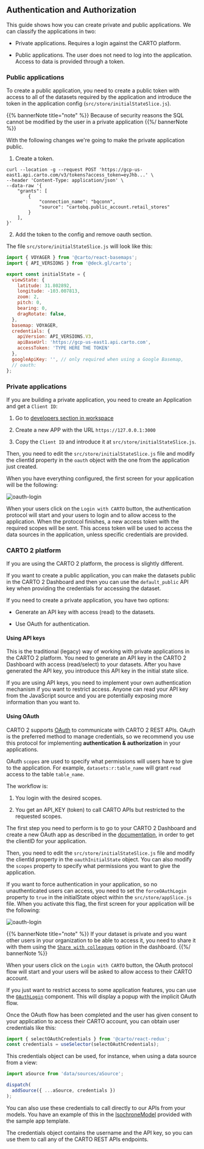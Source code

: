 ## Authentication and Authorization

This guide shows how you can create private and public applications. We can classify the applications in two:

- Private applications. Requires a login against the CARTO platform.

- Public applications. The user does not need to log into the application. Access to data is provided through a token.
  

### Public applications

To create a public application, you need to create a public token with access to all of the datasets required by the application and introduce the token in the application config (`src/store/initialStateSlice.js`).

{{% bannerNote title="note" %}}
Because of security reasons the SQL cannot be modified by the user in a private application
{{%/ bannerNote %}}


With the following changes we're going to make the private application public.

1. Create a token.

```shell
curl --location -g --request POST 'https://gcp-us-east1.api.carto.com/v3/tokens?access_token=eyJhb...' \
--header 'Content-Type: application/json' \
--data-raw '{
    "grants": [
        {
            "connection_name": "bqconn",
            "source": "cartobq.public_account.retail_stores"
        }
    ],
}'
```

2. Add the token to the config and remove oauth section. 

The file `src/store/initialStateSlice.js` will look like this:

```javascript
import { VOYAGER } from '@carto/react-basemaps';
import { API_VERSIONS } from '@deck.gl/carto';

export const initialState = {
  viewState: {
    latitude: 31.802892,
    longitude: -103.007813,
    zoom: 2,
    pitch: 0,
    bearing: 0,
    dragRotate: false,
  },
  basemap: VOYAGER,
  credentials: {
    apiVersion: API_VERSIONS.V3,
    apiBaseUrl: 'https://gcp-us-east1.api.carto.com',
    accessToken: 'TYPE HERE THE TOKEN'
  },
  googleApiKey: '', // only required when using a Google Basemap,
  // oauth: 
};

```


### Private applications

If you are building a private application, you need to create an Application and get a `Client ID`:

1. Go to [developers section in workspace](https://gcp-us-east1.app.carto.com/developers)

2. Create a new APP with the URL `https://127.0.0.1:3000`

3. Copy the `Client ID` and introduce it at `src/store/initialStateSlice.js`.

Then, you need to edit the `src/store/initialStateSlice.js` file and modify the clientId property in the `oauth` object with the one from the application just created. 

When you have everything configured, the first screen for your application will be the following:

![oauth-login](/img/react/oauth-login.png 'OAuth Login')

When your users click on the `Login with CARTO` button, the authentication protocol will start and your users to login and to allow access to the application. When the protocol finishes, a new access token with the required scopes will be sent. This access token will be used to access the data sources in the application, unless specific credentials are provided.

### CARTO 2 platform

If you are using the CARTO 2 platform, the process is slightly different.

If you want to create a public application, you can make the datasets public in the CARTO 2 Dashboard and then you can use the `default_public` API key when providing the credentials for accessing the dataset.

If you need to create a private application, you have two options:

- Generate an API key with access (read) to the datasets. 

- Use OAuth for authentication.

#### Using API keys

This is the traditional (legacy) way of working with private applications in the CARTO 2 platform. You need to generate an API key in the CARTO 2 Dashboard with access (read/select) to your datasets. After you have generated the API key, you introduce this API key in the initial state slice.

If you are using API keys, you need to implement your own authentication mechanism if you want to restrict access. Anyone can read your API key from the JavaScript source and you are potentially exposing more information than you want to.

#### Using OAuth

CARTO 2 supports [OAuth](https://en.wikipedia.org/wiki/OAuth) to communicate with CARTO 2 REST APIs. OAuth is the preferred method to manage credentials, so we recommend you use this protocol for implementing **authentication & authorization** in your applications.

OAuth `scopes` are used to specify what permissions will users have to give to the application. For example, `datasets:r:table_name` will grant `read` access to the table `table_name`.

The workflow is:

1. You login with the desired scopes.

2. You get an API_KEY (token) to call CARTO APIs but restricted to the requested scopes.

The first step you need to perform is to go to your CARTO 2 Dashboard and create a new OAuth app as described in the [documentation](/authorization/#oauth-apps), in order to get the clientID for your application.

Then, you need to edit the `src/store/initialStateSlice.js` file and modify the clientId property in the `oauthInitialState` object. You can also modify the `scopes` property to specify what permissions you want to give the application.

If you want to force authentication in your application, so no unauthenticated users can access, you need to set the `forceOAuthLogin` property to `true` in the initialState object within the `src/store/appSlice.js` file. When you activate this flag, the first screen for your application will be the following:

![oauth-login](/img/react/oauth-login.png 'OAuth Login')

{{% bannerNote title="note" %}}
If your dataset is private and you want other users in your organization to be able to access it, you need to share it with them using the [`Share with colleagues`](https://carto.com/help/your-account/users/#sharing-private-maps-and-datasets-within-your-organization) option in the dashboard.
{{%/ bannerNote %}}

When your users click on the `Login with CARTO` button, the OAuth protocol flow will start and your users will be asked to allow access to their CARTO account.

If you just want to restrict access to some application features, you can use the [`OAuthLogin`](../../library-reference/oauth#oauthlogin) component. This will display a popup with the implicit OAuth flow.

Once the OAuth flow has been completed and the user has given consent to your application to access their CARTO account, you can obtain user credentials like this:

```javascript
import { selectOAuthCredentials } from '@carto/react-redux';
const credentials = useSelector(selectOAuthCredentials);
```

This credentials object can be used, for instance, when using a data source from a view:

```javascript
import aSource from 'data/sources/aSource';

dispatch(
  addSource({ ...aSource, credentials })
);
```

You can also use these credentials to call directly to our APIs from your models. You have an example of this in the [IsochroneModel](https://github.com/CartoDB/carto-react-template/blob/master/template-sample-app/template/src/data/models/isochroneModel.js) provided with the sample app template.

The credentials object contains the username and the API key, so you can use them to call any of the CARTO REST APIs endpoints.
